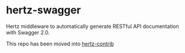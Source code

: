 # hertz-swagger
Hertz middleware to automatically generate RESTful API documentation with Swagger 2.0.

This repo has been moved into [hertz-contrib](https://github.com/hertz-contrib/swagger)